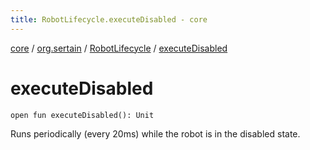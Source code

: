 ```yaml
---
title: RobotLifecycle.executeDisabled - core
---
```


[core](../../index.md) / [org.sertain](../index.md) / [RobotLifecycle](index.md) / [executeDisabled](.)

# executeDisabled

`open fun executeDisabled(): Unit`

Runs periodically (every 20ms) while the robot is in the disabled state.

